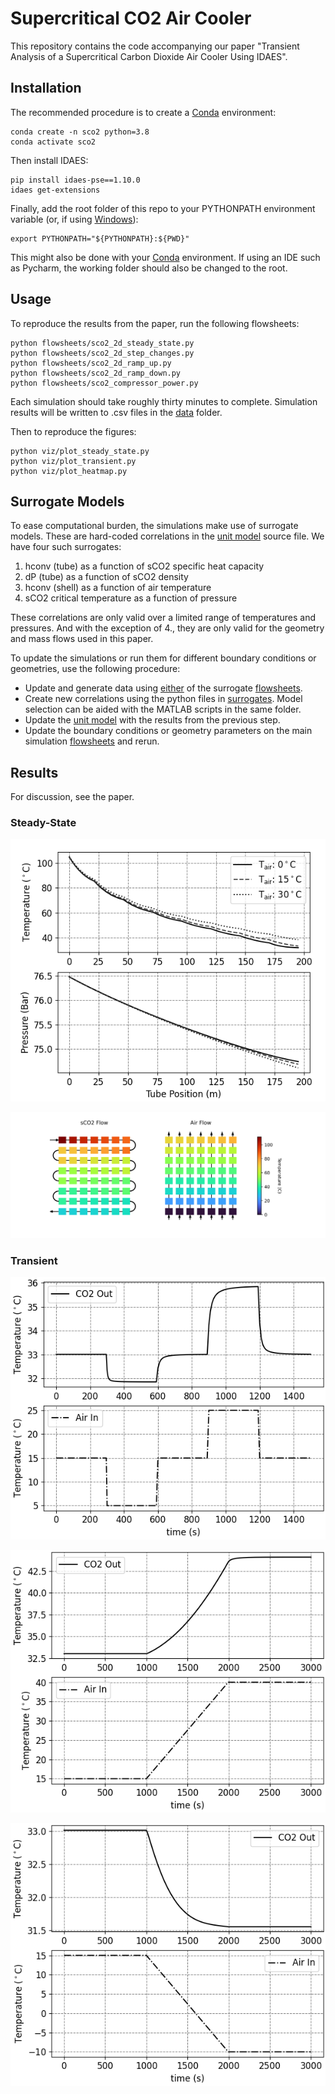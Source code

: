 # Supercritical CO2 Air Cooler

This repository contains the code accompanying our paper "Transient Analysis of a Supercritical
Carbon Dioxide Air Cooler Using IDAES". 

## Installation

The recommended procedure is to create a [Conda](https://docs.conda.io/) environment:

```
conda create -n sco2 python=3.8
conda activate sco2
```
Then install IDAES:
```
pip install idaes-pse==1.10.0
idaes get-extensions
```
Finally, add the root folder of this repo to your PYTHONPATH environment variable (or, if using [Windows](https://stackoverflow.com/questions/3701646/how-to-add-to-the-pythonpath-in-windows-so-it-finds-my-modules-packages)):
```
export PYTHONPATH="${PYTHONPATH}:${PWD}"
```

This might also be done with your [Conda](https://conda.io/projects/conda/en/latest/user-guide/tasks/manage-environments.html#saving-environment-variables) environment. If using an IDE such as Pycharm, the working folder should also be changed to the root.

## Usage

To reproduce the results from the paper, run the following flowsheets:
```
python flowsheets/sco2_2d_steady_state.py
python flowsheets/sco2_2d_step_changes.py
python flowsheets/sco2_2d_ramp_up.py
python flowsheets/sco2_2d_ramp_down.py
python flowsheets/sco2_compressor_power.py
```
Each simulation should take roughly thirty minutes to complete. Simulation results will be written to .csv files in the [data](./data) folder.

Then to reproduce the figures:

```
python viz/plot_steady_state.py
python viz/plot_transient.py
python viz/plot_heatmap.py
```

## Surrogate Models

To ease computational burden, the simulations make use of surrogate models. These are hard-coded correlations in the [unit model](./models/heat_exchanger_element.py) source file. We have four such surrogates:

1. hconv (tube) as a function of sCO2 specific heat capacity
2. dP (tube) as a function of sCO2 density
3. hconv (shell) as a function of air temperature
4. sCO2 critical temperature as a function of pressure

These correlations are only valid over a limited range of temperatures and pressures. And with the exception of 4., they are only valid for the geometry and mass flows used in this paper. 

To update the simulations or run them for different boundary conditions or geometries, use the following procedure:

* Update and generate data using [either](./flowsheets/sco2_shell_surrogate.py) of the surrogate [flowsheets](./flowsheets/sco2_tube_surrogate.py).
* Create new correlations using the python files in [surrogates](./surrogates). Model selection can be aided with the MATLAB scripts in the same folder.
* Update the [unit model](./models/heat_exchanger_element.py) with the results from the previous step.
* Update the boundary conditions or geometry parameters on the main simulation [flowsheets](./flowsheets) and rerun.

## Results

For discussion, see the paper.

### Steady-State

![](./images/temperature_profiles1.png)

![](./images/temperature_profile_2d.png)

### Transient

![](./images/temperature_response_step_changes.png)

![](./images/temperature_response_ramp_up.png)

![](./images/temperature_response_ramp_down.png)
